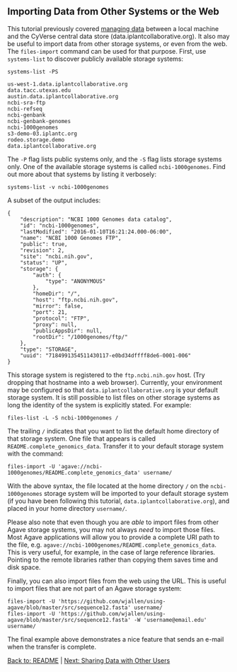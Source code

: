 ## Importing Data from Other Systems or the Web

This tutorial previously covered [managing data](managing_data.md) between a local machine and the CyVerse central data store (data.iplantcollaborative.org).
It also may be useful to import data from other storage systems, or even from the web.
The `files-import` command can be used for that purpose.
First, use `systems-list` to discover publicly available storage systems:

```systems-list -PS```
```
us-west-1.data.iplantcollaborative.org
data.tacc.utexas.edu
austin.data.iplantcollaborative.org
ncbi-sra-ftp
ncbi-refseq
ncbi-genbank
ncbi-genbank-genomes
ncbi-1000genomes
s3-demo-03.iplantc.org
rodeo.storage.demo
data.iplantcollaborative.org
```

The `-P` flag lists public systems only, and the `-S` flag lists storage systems only.
One of the available storage systems is called `ncbi-1000genomes`.
Find out more about that systems by listing it verbosely:

```systems-list -v ncbi-1000genomes```

A subset of the output includes:

```
{
    "description": "NCBI 1000 Genomes data catalog", 
    "id": "ncbi-1000genomes", 
    "lastModified": "2016-01-10T16:21:24.000-06:00", 
    "name": "NCBI 1000 Genomes FTP", 
    "public": true, 
    "revision": 2, 
    "site": "ncbi.nih.gov", 
    "status": "UP", 
    "storage": {
        "auth": {
            "type": "ANONYMOUS"
        }, 
        "homeDir": "/", 
        "host": "ftp.ncbi.nih.gov", 
        "mirror": false, 
        "port": 21, 
        "protocol": "FTP", 
        "proxy": null, 
        "publicAppsDir": null, 
        "rootDir": "/1000genomes/ftp/"
    }, 
    "type": "STORAGE", 
    "uuid": "7184991354511430117-e0bd34dffff8de6-0001-006"
}
```

This storage system is registered to the `ftp.ncbi.nih.gov` host.
(Try dropping that hostname into a web browser).
Currently, your environment may be configured so that `data.iplantcollaborative.org` is your default storage system.
It is still possible to list files on other storage systems as long the identity of the system is explicitly stated.
For example:

```files-list -L -S ncbi-1000genomes /```

The trailing `/` indicates that you want to list the default home directory of that storage system.
One file that appears is called `README.complete_genomics_data`.
Transfer it to your default storage system with the command:

```files-import -U 'agave://ncbi-1000genomes/README.complete_genomics_data' username/```

With the above syntax, the file located at the home directory `/` on the `ncbi-1000genomes` storage system will be imported to your default storage system (if you have been following this tutorial, `data.iplantcollaborative.org`), and placed in your home directory `username/`.

Please also note that even though you are *able* to import files from other Agave storage systems, you may not always *need* to import those files.
Most Agave applications will allow you to provide a complete URI path to the file, e.g. `agave://ncbi-1000genomes/README.complete_genomics_data`.
This is very useful, for example, in the case of large reference libraries.
Pointing to the remote libraries rather than copying them saves time and disk space.

Finally, you can also import files from the web using the URL.
This is useful to import files that are not part of an Agave storage system:

```
files-import -U 'https://github.com/wjallen/using-agave/blob/master/src/sequence12.fasta' username/
files-import -U 'https://github.com/wjallen/using-agave/blob/master/src/sequence12.fasta' -W 'username@email.edu' username/
```

The final example above demonstrates a nice feature that sends an e-mail when the transfer is complete.

[Back to: README](../README.md) | [Next: Sharing Data with Other Users](sharing_data.md)

